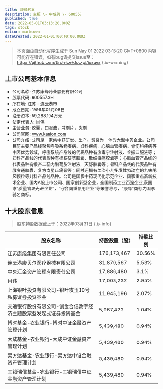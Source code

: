 ```yaml
---
title: 康缘药业
description: 主板 \- 中成药 \- 600557
published: true
date: 2022-05-01T03:13:20.000Z
tags: stock
editor: markdown
dateCreated: 2022-01-01T00:00:00.000Z
---
```


> 本页面由自动化程序生成于 Sun May 01 2022 03:13:20 GMT+0800
> 内容可能存在错误，如有bug请提交issue至：https://github.com/Eroleice/doc-pi/issues
{.is-warning}

## 上市公司基本信息
- 公司名称: 江苏康缘药业股份有限公司
- 股票代码: 600557.SH
- 所在地: 江苏 - 连云港市
- 成立日期: 1996年05月08日
- 注册资本: 59,288.104万元
- 法定代表人: 肖伟
- 主营业务: 胶囊，口服液，冲剂片，丸剂
- 公司官网: www.kanion.com
- 公司介绍: 公司是一家集中药研发、生产、贸易为一体的大型中药企业。公司目前主要产品线聚焦呼吸系统疾病、妇科疾病、心脑血管疾病、骨伤科疾病等中医优势领域，呼吸系统产品线的代表品种有热毒宁注射液、金振口服液等；妇科产品线的代表品种有桂枝茯苓胶囊、散结镇痛胶囊等；心脑血管产品线的代表品种有银杏二萜内酯葡胺注射液、天舒胶囊等；骨科产品线的代表品种有腰痹通胶囊、复方南星止痛膏等；同时还拥有主治小儿多发性抽动症的九味熄风颗粒等儿科产品线品种。公司是国家中药现代化示范企业、国家重点高新技术企业、国内A股上市公司、国家创新型企业，全国制药工业百强企业,获国家“质量管理先进企业”，“守合同重信用企业”等荣誉称号，“康缘”商标为国家驰名商标。


## 十大股东信息
> 股东持股数据截止于：2022年03月31日
{.is-info}

| 股东名称 | 持股数量（股） | 持股比例 |
| --- | --- | --- |
| 江苏康缘集团有限责任公司 | 176,173,467 | 30.56% |
| 连云港康贝尔医疗器械有限公司 | 31,870,567 | 5.53% |
| 中央汇金资产管理有限责任公司 | 17,886,480 | 3.1% |
| 肖伟 | 17,003,232 | 2.95% |
| 上海银叶投资有限公司-银叶攻玉10号私募证券投资基金 | 11,945,196 | 2.07% |
| 交通银行股份有限公司-创金合信数字经济主题股票型发起式证券投资基金 | 5,967,422 | 1.04% |
| 博时基金-农业银行-博时中证金融资产管理计划 | 5,439,480 | 0.94% |
| 大成基金-农业银行-大成中证金融资产管理计划 | 5,439,480 | 0.94% |
| 易方达基金-农业银行-易方达中证金融资产管理计划 | 5,439,480 | 0.94% |
| 工银瑞信基金-农业银行-工银瑞信中证金融资产管理计划 | 5,439,480 | 0.94% |




